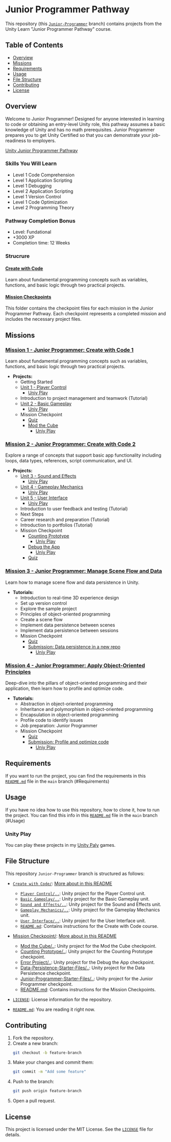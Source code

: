# Junior Programmer Pathway

This repository (this [`Junior-Programmer`](https://github.com/DanyilT/Unity-babysitter/tree/Junior-Programmer) branch) contains projects from the Unity Learn "Junior Programmer Pathway" course.

## Table of Contents

- [Overview](#overview)
- [Missions](#missions)
- [Requirements](#requirements)
- [Usage](#usage)
- [File Structure](#file-structure)
- [Contributing](#contributing)
- [License](#license)

## Overview

Welcome to Junior Programmer! Designed for anyone interested in learning to code or obtaining an entry-level Unity role, this pathway assumes a basic knowledge of Unity and has no math prerequisites. Junior Programmer prepares you to get Unity Certified so that you can demonstrate your job-readiness to employers.

[Unity Junior Programmer Pathway](https://learn.unity.com/pathway/junior-programmer)

### Skills You Will Learn

- Level 1 Code Comprehension
- Level 1 Application Scripting
- Level 1 Debugging
- Level 2 Application Scripting
- Level 1 Version Control
- Level 1 Code Optimization
- Level 2 Programming Theory

### Pathway Completion Bonus

- Level: Fundational
- +3000 XP
- Completion time: 12 Weeks

### Strucrure

#### [Create with Code](Create%20with%20Code/)

Learn about fundamental programming concepts such as variables, functions, and basic logic through two practical projects.

#### [Mission Checkpoints](Mission%20Checkpoint/)

This folder contains the checkpoint files for each mission in the Junior Programmer Pathway. Each checkpoint represents a completed mission and includes the necessary project files.

## Missions

### [Mission 1 - Junior Programmer: Create with Code 1](https://learn.unity.com/mission/junior-programmer-create-with-code-1)

Learn about fundamental programming concepts such as variables, functions, and basic logic through two practical projects.

- **Projects:**
    - Getting Started
    - [Unit 1 - Player Control](Create%20with%20Code/Player%20Control)
        - [Uniy Play](https://play.unity.com/en/games/2f69c369-3963-40c4-bd73-013d19a0ed10/player-control)
    - Introduction to project management and teamwork (Tutorial)
    - [Unit 2 - Basic Gameplay](Create%20with%20Code/Basic%20Gameplay)
        - [Uniy Play](https://play.unity.com/en/games/63706822-e5b0-4538-92bf-9a031f0c1e23/basic-gameplay)
    - Mission Checkpoint
        - [Quiz](https://learn.unity.com/quiz/quiz-create-with-code-1)
        - [Mod the Cube](Mission%20Checkpoint/Mod%20the%20Cube)
            - [Uniy Play](https://play.unity.com/en/games/76fd2060-bc2f-4d6a-b880-c87cb4af8d25/mod-the-cube)

### [Mission 2 - Junior Programmer: Create with Code 2](https://learn.unity.com/mission/junior-programmer-create-with-code-2)

Explore a range of concepts that support basic app functionality including loops, data types, references, script communication, and UI.

- **Projects:**
    - [Unit 3 - Sound and Effects](Create%20with%20Code/Sound%20and%20Effects)
        - [Uniy Play](https://play.unity.com/en/games/cf27018b-d6a2-4177-9827-58e2ddee2557/sound-and-effects)
    - [Unit 4 - Gameplay Mechanics](Create%20with%20Code/Gameplay%20Mechanics)
        - [Uniy Play](https://play.unity.com/en/games/4959666d-9d91-4867-88e2-6ca6d04ba2cd/gameplay-mechanics)
    - [Unit 5 - User Interface](Create%20with%20Code/User%20Interface)
        - [Uniy Play](https://play.unity.com/en/games/1d5f9996-bf75-42b5-b299-8bb1b7cdf592/user-interface)
    - Introduction to user feedback and testing (Tutorial)
    - Next Steps
    - Career research and preparation (Tutorial)
    - Introduction to portfolios (Tutorial)
    - Mission Checkpoint
        - [Counting Prototype](Mission%20Checkpoint/Counting%20Prototype)
            - [Uniy Play](https://play.unity.com/en/games/c2c5cc12-f3b9-4ef8-96dd-7a95693d6f34/counting-prototype)
        - [Debug the App](Mission%20Checkpoint/Error%20Project)
            - [Uniy Play](https://play.unity.com/en/games/86f6e0d8-9edf-418f-84b0-246568f568a0/error-project)
        - [Quiz](https://learn.unity.com/quiz/quiz-create-with-code-2)

### [Mission 3 - Junior Programmer: Manage Scene Flow and Data](https://learn.unity.com/mission/programming-systems-and-architecture)

Learn how to manage scene flow and data persistence in Unity.

- **Tutorials:**
    - Introduction to real-time 3D experience design
    - Set up version control
    - Explore the sample project
    - Principles of object-oriented programming
    - Create a scene flow
    - Implement data persistence between scenes
    - Implement data persistence between sessions
    - Mission Checkpoint
        - [Quiz](https://learn.unity.com/quiz/quiz-manage-scene-flow-and-data)
        - [Submission: Data persistence in a new repo](Mission%20Checkpoint/Data-Persistence-Starter-Files)
            - [Uniy Play](https://play.unity.com/en/games/015491d3-61ea-4cbe-9447-36d89d65cf9b/data-persistence-starter-files)

### [Mission 4 - Junior Programmer: Apply Object-Oriented Principles](https://learn.unity.com/mission/junior-programmer-apply-object-oriented-principles)

Deep-dive into the pillars of object-oriented programming and their application, then learn how to profile and optimize code.

- **Tutorials:**
    - Abstraction in object-oriented programming
    - Inheritance and polymorphism in object-oriented programming
    - Encapsulation in object-oriented programming
    - Profile code to identify issues
    - Job preparation: Junior Programmer
    - Mission Checkpoint
        - [Quiz](https://learn.unity.com/quiz/quiz-apply-object-oriented-principles)
        - [Submission: Profile and optimize code](Mission%20Checkpoint/Junior-Programmer-Starter-Files)
            - [Uniy Play](https://play.unity.com/en/games/3cb90f1b-fc18-4a81-85d8-611aee94151a/junior-programmer-starter-files)

## Requirements

If you want to run the project, you can find the requirements in this [`README.md`](https://github.com/DanyilT/Unity-babysitter/blob/main/README.md#requirements) file in the `main` branch (#Requirements)

## Usage

If you have no idea how to use this repository, how to clone it, how to run the project. You can find this info in this [`README.md`](https://github.com/DanyilT/Unity-babysitter/blob/main/README.md#usage) file in the `main` branch (#Usage)

### Unity Play

You can play these projects in my [Unity Paly](https://play.unity.com/en/user/b210660f-08a7-4004-afde-676dd1f0f5ee) games.

## File Structure

This repository `Junior-Programmer` branch is structured as follows:

- [`Create with Code/`](Create%20with%20Code/): [More about in this README](#create-with-code)
    - [`Player Control/..`](Create%20with%20Code/Player%20Control): Unity project for the Player Control unit.
    - [`Basic Gameplay/..`](Create%20with%20Code/Basic%20Gameplay): Unity project for the Basic Gameplay unit.
    - [`Sound and Effects/..`](Create%20with%20Code/Sound%20and%20Effects): Unity project for the Sound and Effects unit.
    - [`Gameplay Mechanics/..`](Create%20with%20Code/Gameplay%20Mechanics): Unity project for the Gameplay Mechanics unit.
    - [`User Interface/..`](Create%20with%20Code/User%20Interface): Unity project for the User Interface unit.
    - [`README.md`](Create%20with%20Code/README.md): Contains instructions for the Create with Code course.

- [Mission Checkpoint/](Mission%20Checkpoint/): [More about in this README](#mission-checkpoints)
    - [Mod the Cube/..](Mission%20Checkpoint/Mod%20the%20Cube): Unity project for the Mod the Cube checkpoint.
    - [Counting Prototype/..](Mission%20Checkpoint/Counting%20Prototype): Unity project for the Counting Prototype checkpoint.
    - [Error Project/..](Mission%20Checkpoint/Error%20Project): Unity project for the Debug the App checkpoint.
    - [Data-Persistence-Starter-Files/..](Mission%20Checkpoint/Data-Persistence-Starter-Files): Unity project for the Data Persistence checkpoint.
    - [Junior-Programmer-Starter-Files/..](Mission%20Checkpoint/Junior-Programmer-Starter-Files): Unity project for the Junior Programmer checkpoint.
    - [README.md](Mission%20Checkpoint/README.md): Contains instructions for the Mission Checkpoints.

- [`LICENSE`](LICENSE): License information for the repository.
- [`README.md`](README.md): You are reading it right now.

## Contributing

1. Fork the repository.
2. Create a new branch:
    ```sh
    git checkout -b feature-branch
    ```
3. Make your changes and commit them:
    ```sh
    git commit -m "Add some feature"
    ```
4. Push to the branch:
    ```sh
    git push origin feature-branch
    ```
5. Open a pull request.

## License

This project is licensed under the MIT License. See the [`LICENSE`](LICENSE) file for details.
